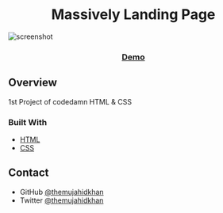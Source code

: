 <h1 align="center">Massively Landing Page</h1>

![screenshot](https://i.imgur.com/T7f3OT4.png)

<div align="center">
  <h3>
    <a href="https://massively-landing-page-five.vercel.app/">
      Demo
    </a>
  </h3>
</div>

## Overview

1st Project of codedamn HTML & CSS

### Built With

<!-- This section should list any major frameworks that you built your project using. Here are a few examples.-->

- [HTML](https://www.w3schools.com/html/default.asp)
- [CSS](https://www.w3schools.com/css/default.asp)

## Contact

- GitHub [@themujahidkhan](https://github.com/themujahidkhan)
- Twitter [@themujahidkhan](https://twitter.com/themujahidkhan)
